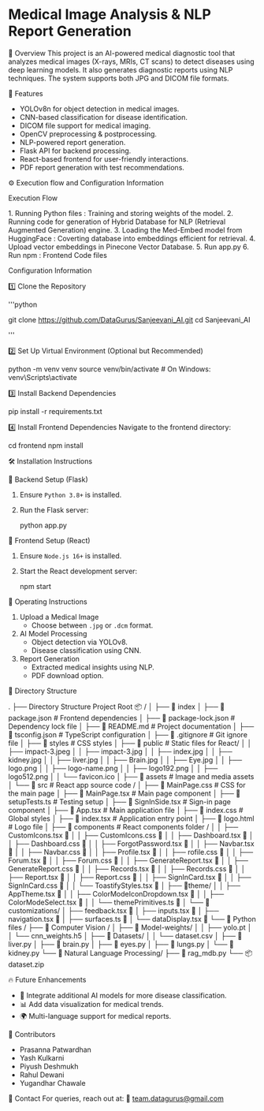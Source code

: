 # Medical Image Analysis & NLP Report Generation

📌 Overview
This project is an AI-powered medical diagnostic tool that analyzes medical images (X-rays, MRIs, CT scans) to detect diseases using deep learning models. It also generates diagnostic reports using NLP techniques. The system supports both JPG and DICOM file formats.

🚀 Features

- YOLOv8n for object detection in medical images.
- CNN-based classification for disease identification.
- DICOM file support for medical imaging.
- OpenCV preprocessing & postprocessing.
- NLP-powered report generation.
- Flask API for backend processing.
- React-based frontend for user-friendly interactions.
- PDF report generation with test recommendations.

 ⚙️ Execution flow and Configuration Information

 Execution Flow

 1️. Running Python files : Training and storing weights of the model.
 2. Running code for generation  of Hybrid Database for NLP (Retrieval Augmented Generation) engine.
 3. Loading the Med-Embed model from HuggingFace : Coverting database into embeddings efficient for retrieval.
 4. Upload vector embeddings in Pinecone Vector Database.
 5. Run app.py
 6. Run npm : Frontend Code files

 Configuration Information

 1️⃣ Clone the Repository

'''python

git clone https://github.com/DataGurus/Sanjeevani_AI.git
cd Sanjeevani_AI

'''

 2️⃣ Set Up Virtual Environment (Optional but Recommended)

python -m venv venv
source venv/bin/activate  # On Windows: venv\Scripts\activate

 3️⃣ Install Backend Dependencies

pip install -r requirements.txt

 4️⃣ Install Frontend Dependencies
Navigate to the frontend directory:

cd frontend
npm install

 🛠 Installation Instructions

 🔹 Backend Setup (Flask)

1. Ensure `Python 3.8+` is installed.
2. Run the Flask server:

   python app.py

 🔹 Frontend Setup (React)

1. Ensure `Node.js 16+` is installed.
2. Start the React development server:

   npm start

 🚀 Operating Instructions

1. Upload a Medical Image
   - Choose between `.jpg` or `.dcm` format.
2. AI Model Processing
   - Object detection via YOLOv8.
   - Disease classification using CNN.
3. Report Generation
   - Extracted medical insights using NLP.
   - PDF download option.

 📂 Directory Structure

.
├── Directory Structure Project Root 📦 /
│   ├── 📄 index
│   ├── 📄 package.json # Frontend dependencies
│   ├── 📄 package-lock.json # Dependency lock file
│   ├── 📄 README.md # Project documentation
│   ├── 📄 tsconfig.json # TypeScript configuration
│   ├── 📄 .gitignore # Git ignore file
│   ├── 📄 styles # CSS styles
│   ├── 📁 public # Static files for React/
│   │   ├── impact-3.jpeg
│   │   ├── impact-3.jpg
│   │   ├── index.jpg
│   │   ├── kidney.jpg
│   │   ├── liver.jpg
│   │   ├── Brain.jpg
│   │   ├── Eye.jpg
│   │   ├── logo.png
│   │   ├── logo-name.png
│   │   ├── logo192.png
│   │   ├── logo512.png
│   │   └── favicon.ico
│   ├── 📁 assets # Image and media assets
│   └── 📁 src # React app source code /
│       ├── 📄 MainPage.css # CSS for the main page
│       ├── 📄 MainPage.tsx # Main page component
│       ├── 📄 setupTests.ts # Testing setup
│       ├── 📄 SignInSide.tsx # Sign-in page component
│       ├── 📄 App.tsx # Main application file
│       ├── 📄 index.css # Global styles
│       ├── 📄 index.tsx # Application entry point
│       ├── 📄 logo.html # Logo file
│       ├── 📁 components # React components folder /
│       │   ├── CustomIcons.tsx 📄
│       │   ├── CustomIcons.css 🎨
│       │   ├── Dashboard.tsx 📄
│       │   ├── Dashboard.css 🎨
│       │   ├── ForgotPassword.tsx 📄
│       │   ├── Navbar.tsx 📄
│       │   ├── Navbar.css 🎨
│       │   ├── Profile.tsx 📄
│       │   ├── rofile.css 🎨
│       │   ├── Forum.tsx 📄
│       │   ├── Forum.css 🎨
│       │   ├── GenerateReport.tsx 📄
│       │   ├── GenerateReport.css 🎨
│       │   ├── Records.tsx 📄
│       │   ├── Records.css 🎨
│       │   ├── Report.tsx 📄
│       │   ├── Report.css 🎨
│       │   ├── SignInCard.tsx 📄
│       │   ├── SignInCard.css 🎨
│       │   └── ToastifyStyles.tsx 📄
│       ├── 📁theme/
│       │   ├── AppTheme.tsx 📄
│       │   ├── ColorModeIconDropdown.tsx 📄
│       │   ├── ColorModeSelect.tsx 📄
│       │   └── themePrimitives.ts 📜
│       └── 📁customizations/
│           ├── feedback.tsx 📄
│           ├── inputs.tsx 📄
│           ├── navigation.tsx 📄
│           ├── surfaces.ts 📜
│           └── dataDisplay.tsx 📄
└── 📁 Python files /
    ├── 📁 Computer Vision  /
    │   ├── 📁 Model-weights/
    │   │   ├── yolo.pt
    │   │   └── cnn_weights.h5
    │   ├── 📁 Datasets/
    │   │   └── dataset.csv
    │   ├── 📄 liver.py
    │   ├── 📄 brain.py
    │   ├── 📄 eyes.py
    │   ├── 📄 lungs.py
    │   └── 📄 kidney.py
    └── 📁 Natural Language Processing/
        ├── 📄 rag_mdb.py
        └── 📦 dataset.zip

 🔥 Future Enhancements

- 🏥 Integrate additional AI models for more disease classification.
- 📊 Add data visualization for medical trends.
- 🌍 Multi-language support for medical reports.

 🤝 Contributors

- Prasanna Patwardhan
- Yash Kulkarni
- Piyush Deshmukh
- Rahul Dewani
- Yugandhar Chawale

 📧 Contact
For queries, reach out at:
📩 team.datagurus@gmail.com

